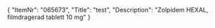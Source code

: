 {
  "ItemNr": "065673",
  "Title": "test",
  "Description": "Zolpidem HEXAL, filmdragerad tablett 10 mg"
}